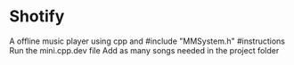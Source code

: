# Shotify
A offline music player using cpp and #include "MMSystem.h"
#instructions
Run the mini.cpp.dev file
Add as many songs needed in the project folder
